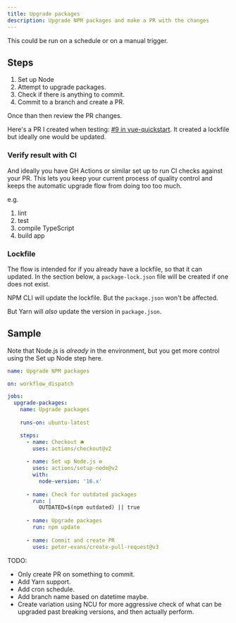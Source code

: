 ```yaml
---
title: Upgrade packages
description: Upgrade NPM packages and make a PR with the changes
---
```


This could be run on a schedule or on a manual trigger.


## Steps

1. Set up Node
1. Attempt to upgrade packages.
1. Check if there is anything to commit.
1. Commit to a branch and create a PR.

Once than then review the PR changes.

Here's a PR I created when testing: [#9 in vue-quickstart](https://github.com/MichaelCurrin/vue-quickstart/pull/9). It created a lockfile but ideally one would be updated.

### Verify result with CI

And ideally you have GH Actions or similar set up to run CI checks against your PR. This lets you keep your current process of quality control and keeps the automatic upgrade flow from doing too too much.

e.g.

1. lint
1. test
1. compile TypeScript
1. build app

### Lockfile

The flow is intended for if you already have a lockfile, so that it can updated. In the section below, a `package-lock.json` file will be created if one does not exist.

NPM CLI will update the lockfile. But the `package.json` won't be affected.

But Yarn will _also_ update the version in `package.json`.


## Sample

Note that Node.js is _already_ in the environment, but you get more control using the Set up Node step here.

```yaml
name: Upgrade NPM packages

on: workflow_dispatch

jobs:
  upgrade-packages:
    name: Upgrade packages
    
    runs-on: ubuntu-latest

    steps:
      - name: Checkout 🛎️
        uses: actions/checkout@v2
    
      - name: Set up Node.js ⚙️
        uses: actions/setup-node@v2
        with:
          node-version: '16.x'
        
      - name: Check for outdated packages
        run: |
          OUTDATED=$(npm outdated) || true
        
      - name: Upgrade packages
        run: npm update
        
      - name: Commit and create PR
        uses: peter-evans/create-pull-request@v3
```

TODO: 

- Only create PR on something to commit.
- Add Yarn support.
- Add cron schedule.
- Add branch name based on datetime maybe.
- Create variation using NCU for more aggressive check of what can be upgraded past breaking versions, and then actually perform.
